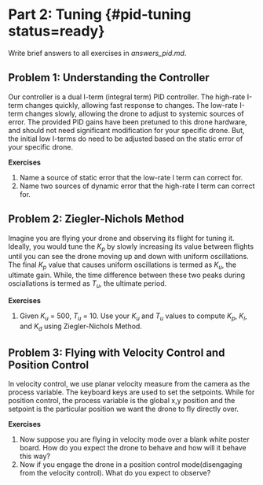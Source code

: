 # Part 2: Tuning {#pid-tuning status=ready}

Write brief answers to all exercises in <i>answers_pid.md</i>.

## Problem 1: Understanding the Controller
Our controller is a dual I-term (integral term) PID controller. The high-rate I-term changes quickly, allowing fast response to changes. The low-rate I-term changes slowly, allowing the drone to adjust to systemic sources of error. The provided PID gains have been pretuned to this drone hardware, and should not need significant modification for your specific drone. But, the initial low I-terms do need to be adjusted based on the static error of your specific drone.  

**Exercises**  
  1. Name a source of static error that the low-rate I term can correct for.  
  2. Name two sources of dynamic error that the high-rate I term can correct for.  
  
## Problem 2: Ziegler-Nichols Method
Imagine you are flying your drone and observing its flight for tuning it. Ideally, you would tune the $K_p$ by slowly increasing its value between flights until you can see the drone moving up and down with uniform oscillations. The final $K_p$ value that causes uniform oscillations is termed as $K_u$, the ultimate gain. While, the time difference between these two peaks during osciallations is termed as $T_u$, the ultimate period.
  
  **Exercises** 
   1. Given $K_u$ = 500, $T_u$ = 10. Use your $K_u$ and $T_u$ values to compute $K_p$, $K_i$, and $K_d$ using Ziegler-Nichols Method. 
   

## Problem 3: Flying with Velocity Control and Position Control
In velocity control, we use planar velocity measure from the camera as the process variable. The keyboard keys are used to set the setpoints. While for position control, the process variable is the global x,y position and the setpoint is the particular position we want the drone to fly directly over.

  **Exercises** 
  1. Now suppose you are flying in velocity mode over a blank white poster board. How do you expect the drone to behave and how will it behave this way?
  2. Now if you engage the drone in a position control mode(disengaging from the velocity control). What do you expect to observe?
